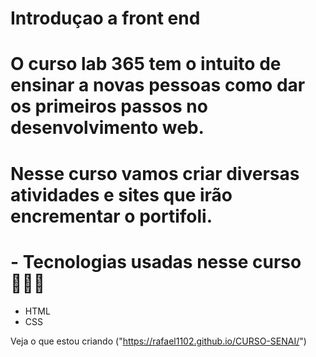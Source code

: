 <h1> Introduçao a front end <h1>

<p> O curso lab 365 tem o intuito de ensinar a novas pessoas como dar os primeiros passos no desenvolvimento web.<p>

<H1> Nesse curso vamos criar diversas atividades e sites que irão encrementar o portifoli. <H1>

# - Tecnologias usadas nesse curso 👨🏻‍💻

- HTML
- CSS

Veja o que estou criando ("https://rafael1102.github.io/CURSO-SENAI/")

